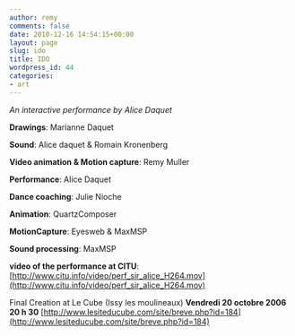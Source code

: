```yaml
---
author: remy
comments: false
date: 2010-12-16 14:54:15+00:00
layout: page
slug: ido
title: IDO
wordpress_id: 44
categories:
- art
---
```


_An interactive performance by Alice Daquet_

**Drawings**: Marianne Daquet

**Sound**: Alice daquet & Romain Kronenberg

**Video animation & Motion capture**: Remy Muller

**Performance**: Alice Daquet

**Dance coaching**: Julie Nioche

**Animation**: QuartzComposer

**MotionCapture**: Eyesweb & MaxMSP

**Sound processing**: MaxMSP

**video of the performance at CITU**: [http://www.citu.info/video/perf_sir_alice_H264.mov](http://www.citu.info/video/perf_sir_alice_H264.mov)

Final Creation at Le Cube (Issy les moulineaux) 
**Vendredi 20 octobre 2006 20 h 30**
[http://www.lesiteducube.com/site/breve.php?id=184](http://www.lesiteducube.com/site/breve.php?id=184)
